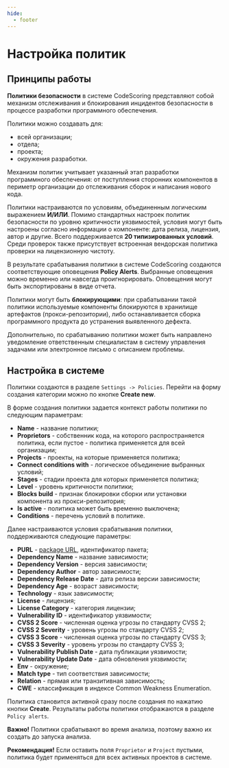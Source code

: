 ```yaml
---
hide:
  - footer
---
```


# Настройка политик

## Принципы работы 

**Политики безопасности** в системе CodeScoring представляют собой механизм отслеживания и блокирования инцидентов безопасности в процессе разработки программного обеспечения.    

Политики можно создавать для:

- всей организации;
- отдела;
- проекта;
- окружения разработки.

Механизм политик учитывает указанный этап разработки программного обеспечения: от поступления сторонних компонентов в периметр организации до отслеживания сборок и написания нового кода.

Политики настраиваются по условиям, объединенным логическим выражением **И/ИЛИ**. Помимо стандартных настроек политик безопасности по уровню критичности уязвимостей, условия могут быть настроены согласно информации о компоненте: дата релиза, лицензия, автор и другие. Всего поддерживается **20 типизированных условий**. Среди проверок также присутствует встроенная вендорская политика проверки на лицензионную чистоту.

В результате срабатывания политики в системе CodeScoring создаются соответствующие оповещения **Policy Alerts**. Выбранные оповещения можно временно или навсегда проигнорировать. Оповещения могут быть экспортированы в виде отчета.

Политики могут быть **блокирующими**: при срабатывании такой политики используемые компоненты блокируются в хранилище артефактов (прокси-репозитории), либо останавливается сборка программного продукта до устранения выявленного дефекта.

Дополнительно, по срабатыванию политики может быть направлено уведомление ответственным специалистам в систему управления задачами или электронное письмо с описанием проблемы.

## Настройка в системе

Политики создаются в разделе `Settings -> Policies`. Перейти на форму создания категории можно по кнопке **Create new**.

В форме создания политики задается контекст работы политики по следующим параметрам:

- **Name** - название политики;
- **Proprietors** - собственник кода, на которого распространяется политика, если пустое - политика применяется для всей организации;
- **Projects** - проекты, на которые применяется политика;
- **Connect conditions with** - логическое объединение выбранных условий;
- **Stages** - стадии проекта для которых применяется политика;
- **Level** - уровень критичности политики;
- **Blocks build** - признак блокировки сборки или установки компонента из прокси-репозитория;
- **Is active** - политика может быть временно выключена;
- **Conditions** - перечень условий в политике.

Далее настраиваются условия срабатывания политики, поддерживаются следующие параметры:

- **PURL** - [package URL](https://github.com/package-url/purl-spec), идентификатор пакета;
- **Dependency Name** - название зависимости;
- **Dependency Version** - версия зависимости;
- **Dependency Author** - автор зависимости;
- **Dependency Release Date** - дата релиза версии зависимости;
- **Dependency Age** - возраст зависимости;
- **Technology** - язык зависимости;
- **License** - лицензия;
- **License Category** - категория лицензии;
- **Vulnerability ID** - идентификатор уязвимости;
- **CVSS 2 Score** - численная оценка угрозы по стандарту CVSS 2;
- **CVSS 2 Severity** - уровень угрозы по стандарту CVSS 2;
- **CVSS 3 Score** - численная оценка угрозы по стандарту CVSS 3;
- **CVSS 3 Severity** - уровень угрозы по стандарту CVSS 3;
- **Vulnerability Publish Date** - дата публикации уязвимости;
- **Vulnerability Update Date** - дата обновления уязвимости;
- **Env** - окружение;
- **Match type** - тип соответствия зависимости;
- **Relation** - прямая или транзитивная зависимость;
- **CWE** - классификация в индексе Common Weakness Enumeration.

Политика становится активной сразу после создания по нажатию кнопки **Create**. Результаты работы политики отображаются в разделе `Policy alerts`.

**Важно!** Политики срабатывают во время анализа, поэтому важно их создать до запуска анализа.

**Рекомендация!** Если оставить поля `Proprietor` и `Project` пустыми, политика будет применяться для всех активных проектов в системе.






